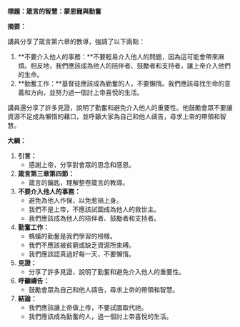 **標題：箴言的智慧：蒙恩寵與勤奮**

**摘要：**

講員分享了箴言第六章的教導，強調了以下兩點：

1. **不要介入他人的事務：**不要輕易介入他人的問題，因為這可能會帶來麻煩。相反地，我們應該成為他人的陪伴者、鼓勵者和支持者，讓上帝介入他們的生命。
2. **勤奮工作：**基督徒應該成為勤奮的人，不要懶惰。我們應該尋找生命的意義和方向，並努力過一個討上帝喜悅的生活。

講員還分享了許多見證，說明了勤奮和避免介入他人的重要性。他鼓勵會眾不要讓資源不足成為懶惰的藉口，並呼籲大家為自己和他人禱告，尋求上帝的帶領和智慧。

**大綱：**

1. **引言：**
    - 感謝上帝，分享對會眾的思念和感恩。
2. **箴言第三章第四節：**
    - 箴言的鑰匙，理解整卷箴言的教導。
3. **不要介入他人的事務：**
    - 避免為他人作保，以免惹禍上身。
    - 我們不是上帝，不應該試圖成為他人的救世主。
    - 我們應該成為他人的陪伴者、鼓勵者和支持者。
4. **勤奮工作：**
    - 螞蟻的勤奮是我們學習的榜樣。
    - 我們不應該被貧窮或缺乏資源所束縛。
    - 我們應該認真過好每一天，不要懶惰。
5. **見證：**
    - 分享了許多見證，說明了勤奮和避免介入他人的重要性。
6. **呼籲禱告：**
    - 鼓勵會眾為自己和他人禱告，尋求上帝的帶領和智慧。
7. **結論：**
    - 我們應該讓上帝做上帝，不要試圖取代祂。
    - 我們應該成為勤奮的人，過一個討上帝喜悅的生活。